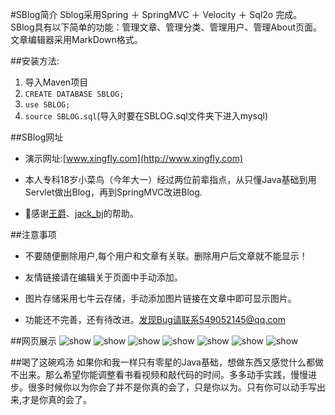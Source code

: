 #SBlog简介
Sblog采用Spring ＋ SpringMVC ＋ Velocity ＋ Sql2o 完成。SBlog具有以下简单的功能：管理文章、管理分类、管理用户、管理About页面。文章编辑器采用MarkDown格式。

##安装方法:
1. 导入Maven项目
2. ```CREATE DATABASE SBLOG;```
3. ```use SBLOG;```
4. ```source SBLOG.sql```(导入时要在SBLOG.sql文件夹下进入mysql)

##SBlog网址
- 演示网址:[www.xingfly.com](http://www.xingfly.com)

- 本人专科18岁小菜鸟（今年大一）经过两位前辈指点，从只懂Java基础到用Servlet做出Blog，再到SpringMVC改进Blog.

- 🙏感谢[王爵](http://biezhi.me "王爵")、[jack_bj](http://www.codingyun.com "jack_bj")的帮助。

##注意事项

- 不要随便删除用户,每个用户和文章有关联。删除用户后文章就不能显示！

- 友情链接请在编辑关于页面中手动添加。

- 图片存储采用七牛云存储，手动添加图片链接在文章中即可显示图片。

- 功能还不完善，还有待改进。发现Bug请联系549052145@qq.com

##网页展示
![show](http://7b1gp4.com1.z0.glb.clouddn.com/springmvc-QQ20160303-0%402x.png)
![show](http://7b1gp4.com1.z0.glb.clouddn.com/springmvc-QQ20160303-1%402x.png)
![show](http://7b1gp4.com1.z0.glb.clouddn.com/springmvc-QQ20160303-2%402x.png)
![show](http://7b1gp4.com1.z0.glb.clouddn.com/springmvc-QQ20160303-3%402x.png)
![show](http://7b1gp4.com1.z0.glb.clouddn.com/springmvc-QQ20160303-4%402x.png)
![show](http://7b1gp4.com1.z0.glb.clouddn.com/springmvc-QQ20160303-5%402x.png)
![show](http://7b1gp4.com1.z0.glb.clouddn.com/springmvc-QQ20160303-6%402x.png)

##喝了这碗鸡汤
如果你和我一样只有零星的Java基础，想做东西又感觉什么都做不出来。那么希望你能调整看书看视频和敲代码的时间。多多动手实践，慢慢进步。很多时候你以为你会了并不是你真的会了，只是你以为。只有你可以动手写出来,才是你真的会了。











